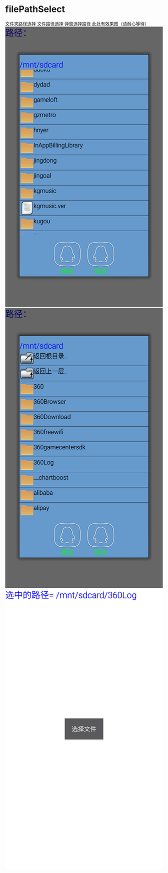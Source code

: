 # filePathSelect
文件夹路径选择  文件路径选择  弹窗选择路径
此处有效果图（请耐心等待）
![](https://github.com/hnyer/filePathSelect/blob/master/1.png "图片说明")  
![](https://github.com/hnyer/filePathSelect/blob/master/2.png "图片说明")  
![](https://github.com/hnyer/filePathSelect/blob/master/3.png "图片说明")  
